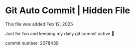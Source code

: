 # Git Auto Commit | Hidden File

This file was added Feb 12, 2025

Just for fun and keeping my daily git commit active 🤪

commit number: 2078439
